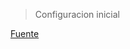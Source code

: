 > Configuracion inicial 

[Fuente](https://discord.com/channels/1101581994355347526/1214601794878185492/1214607490390695997)